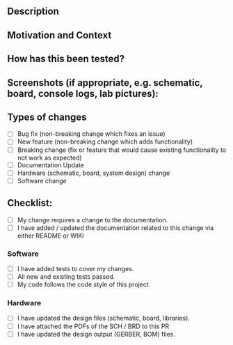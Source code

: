 <!--- Provide a general summary of your changes in the Title above -->

## Description
<!--- Describe your changes in detail -->

## Motivation and Context
<!--- Why is this change required? What problem does it solve? -->
<!--- If it fixes an open issue, please link to the issue here. -->

## How has this been tested?
<!--- Please describe in detail how you tested your changes. -->
<!--- Include details of your testing environment, tests ran to see how -->
<!--- your change affects other areas of the code, etc. -->

## Screenshots (if appropriate, e.g. schematic, board, console logs, lab pictures):

## Types of changes
<!--- What types of changes does your code introduce? Put an `x` in all the boxes that apply: -->
- [ ] Bug fix (non-breaking change which fixes an issue)
- [ ] New feature (non-breaking change which adds functionality)
- [ ] Breaking change (fix or feature that would cause existing functionality to not work as expected)
- [ ] Documentation Update
- [ ] Hardware (schematic, board, system design) change
- [ ] Software change

## Checklist:
<!--- Go over all the following points, and put an `x` in all the boxes that apply. -->
<!--- If you're unsure about any of these, don't hesitate to ask. We're here to help! -->
- [ ] My change requires a change to the documentation.
- [ ] I have added / updated the documentation related to this change via either README or WIKI

### Software
- [ ] I have added tests to cover my changes.
- [ ] All new and existing tests passed.
- [ ] My code follows the code style of this project.

### Hardware
- [ ] I have updated the design files (schematic, board, libraries).
- [ ] I have attached the PDFs of the SCH / BRD to this PR
- [ ] I have updated the design output (GERBER, BOM) files.
